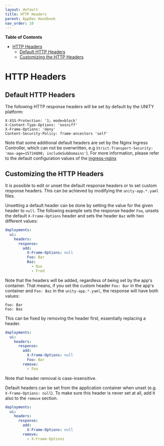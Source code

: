 ```yaml
---
layout: default
title: HTTP Headers
parent: AppDev Handbook
nav_order: 10
---
```


**Table of Contents**

<!-- START doctoc generated TOC please keep comment here to allow auto update -->
<!-- DON'T EDIT THIS SECTION, INSTEAD RE-RUN doctoc TO UPDATE -->

- [HTTP Headers](#http-headers)
  - [Default HTTP Headers](#default-http-headers)
  - [Customizing the HTTP Headers](#customizing-the-http-headers)

<!-- END doctoc generated TOC please keep comment here to allow auto update -->

# HTTP Headers

## Default HTTP Headers

The following HTTP response headers will be set by default by the UNITY platform:

```
X-XSS-Protection: '1; mode=block'
X-Content-Type-Options: 'nosniff'
X-Frame-Options: 'deny'
Content-Security-Policy: frame-ancestors 'self'
```

Note that some additional default headers are set by the Nginx Ingress Controller, which can not be overwritten, e.g
`Strict-Transport-Security: 'max-age=15724800; includeSubDomains'`). For more information, please
refer to the default configuration values of the
[ingress-nginx](https://kubernetes.github.io/ingress-nginx/user-guide/nginx-configuration/configmap/#configuration-options)

## Customizing the HTTP Headers

It is possible to edit or unset the default response headers or to set custom response headers.
This can be achieved by modifying the `unity-app.*.yaml` files.

Unsetting a default header can be done by setting the value for the given header to `null`.
The following example sets the response header `Foo`, unsets the default `X-Frame-Options` header and sets the header
`Baz` with two different values:

```yaml
deployments:
  ui:
    headers:
      response:
        add:
          X-Frame-Options: null
          Foo: Bar
          Baz:
            - Qux
            - Fred
```

Note that the headers will be added, regardless of being set by the app's container.
That means, if you set the custom header `Foo: Bar` in the app's container and
`Foo: Baz` in the `unity-app.*.yaml`, the response will have both values:

```
Foo: Bar
Foo: Baz
```

This can be fixed by removing the header first, essentially replacing a header.

```yaml
deployments:
  ui:
    headers:
      response:
        add:
          X-Frame-Options: null
          Foo: Bar
        remove:
          - Foo
```

Note that header removal is case-insensitive.

Default headers can be set from the application container when unset (e.g. `X-Frame-Options: null`).
To make sure this header is never set at all, add it also to the `remove` section.

```yaml
deployments:
  ui:
    headers:
      response:
        add:
          X-Frame-Options: null
        remove:
          - X-Frame-Options
```
